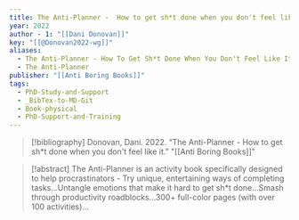 ```yaml
---
title: The Anti-Planner -  How to get sh*t done when you don't feel like it
year: 2022
author - 1: "[[Dani Donovan]]"
key: "[[@Donovan2022-wg]]"
aliases:
  - The Anti-Planner - How To Get Sh*t Done When You Don't Feel Like It
  - The Anti-Planner
publisher: "[[Anti Boring Books]]"
tags:
  - PhD-Study-and-Support
  - _BibTex-to-MD-Git
  - Book-physical
  - PhD-Support-and-Training
---
```


> [!bibliography]
> Donovan, Dani. 2022. “The Anti-Planner -  How to get sh*t done when you don't feel like it.” "[[Anti Boring Books]]"

> [!abstract]
> The Anti-Planner is an activity book specifically designed to help procrastinators - Try unique, entertaining ways of completing tasks...Untangle emotions that make it hard to get sh*t done...Smash through productivity roadblocks...300+ full-color pages (with over 100 activities)...